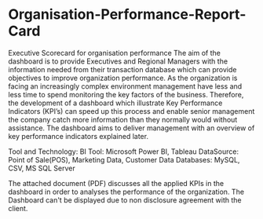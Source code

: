 # Organisation-Performance-Report-Card
Executive Scorecard for organisation performance
The aim of the dashboard is to provide Executives and Regional Managers with the information needed from their transaction database which can provide objectives to improve organization performance. 
As the organization is facing an increasingly complex environment management have less and less time to spend monitoring the key factors of the business. Therefore, the development of a dashboard which illustrate Key Performance Indicators (KPI’s) can
speed up this process and enable senior management the company catch more information than they normally would without assistance. The dashboard aims to deliver management with an overview of key performance indicators explained later.

Tool and Technology:
BI Tool: Microsoft Power BI, Tableau
DataSource: Point of Sale(POS), Marketing Data, Customer Data 
Databases: MySQL, CSV, MS SQL Server

The attached document (PDF) discusses all the applied KPIs in the dashboard in order to analyses the performance of the organization. The Dashboard can't be displayed due to non disclosure agreement with the client.
